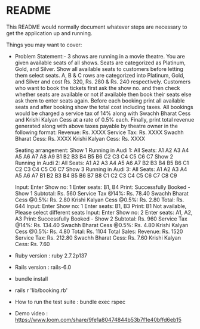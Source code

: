 # README

This README would normally document whatever steps are necessary to get the
application up and running.

Things you may want to cover:

* Problem Statement:-
	3 shows are running in a movie theatre. You are given available seats of all shows. Seats
	are categorized as Platinum, Gold, and Silver. Show all available seats to customers
	before letting them select seats. A, B &amp; C rows are categorized into Platinum, Gold, and
	Silver and cost Rs. 320, Rs. 280 &amp; Rs. 240 respectively.
	Customers who want to book the tickets first ask the show no. and then check whether
	seats are available or not if available then book their seats else ask them to enter seats
	again.
	Before each booking print all available seats and after booking show the total cost
	including taxes. All bookings would be charged a service tax of 14% along with Swachh
	Bharat Cess and Krishi Kalyan Cess at a rate of 0.5% each.
	Finally, print total revenue generated along with above taxes payable by theatre owner
	in the following format:
	Revenue: Rs. XXXX
	Service Tax: Rs. XXXX
	Swachh Bharat Cess: Rs. XXXX Krishi Kalyan Cess: Rs. XXXX	


	Seating arrangement:
	Show 1 Running in Audi 1:
	All Seats:
	A1 A2 A3 A4 A5 A6 A7 A8 A9
	B1 B2 B3 B4 B5 B6
	C2 C3 C4 C5 C6 C7
	Show 2 Running in Audi 2:
	All Seats:
	A1 A2 A3 A4 A5 A6 A7
	B2 B3 B4 B5 B6
	C1 C2 C3 C4 C5 C6 C7
	Show 3 Running in Audi 3:
	All Seats:
	A1 A2 A3 A4 A5 A6 A7
	B1 B2 B3 B4 B5 B6 B7 B8
	C1 C2 C3 C4 C5 C6 C7 C8 C9

	Input:
	Enter Show no: 1
	Enter seats: B1, B4
	Print: Successfully Booked - Show 1
	Subtotal: Rs. 560
	Service Tax @14%: Rs. 78.40
	Swachh Bharat Cess @0.5%: Rs. 2.80
	Krishi Kalyan Cess @0.5%: Rs. 2.80
	Total: Rs. 644
	Input:
	Enter Show no: 1
	Enter seats: B1, B3
	Print: B1 Not available, Please select different seats
	Input:
	Enter Show no: 2
	Enter seats: A1, A2, A3
	Print: Successfully Booked - Show 2
	Subtotal: Rs. 960
	Service Tax @14%: Rs. 134.40
	Swachh Bharat Cess @0.5%: Rs. 4.80
	Krishi Kalyan Cess @0.5%: Rs. 4.80
	Total: Rs. 1104
	Total Sales:
	Revenue: Rs. 1520
	Service Tax: Rs. 212.80
	Swachh Bharat Cess: Rs. 7.60
	Krishi Kalyan Cess: Rs. 7.60

* Ruby version : ruby 2.7.2p137

* Rails version : rails-6.0

* bundle install

* rails r 'lib/booking.rb'

* How to run the test suite : bundle exec rspec

* Demo video : 
	https://www.loom.com/share/9fe1a80474844b53b7f1e40bffd6eb15

